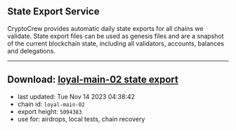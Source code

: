 ## State Export Service
CryptoCrew provides automatic daily state exports for all chains we validate. State export files can be used as genesis files and are a snapshot of the current blockchain state, including all validators, accounts, balances and delegations.

---
**Download: [loyal-main-02 state export](https://dl.ccvalidators.com/SERVICE/loyal/loyal-main-02_export_5094383.json)**
---

- last updated: Tue Nov 14 2023 04:38:42
- chain id: `loyal-main-02`
- export height: `5094383`
- use for: airdrops, local tests, chain recovery
